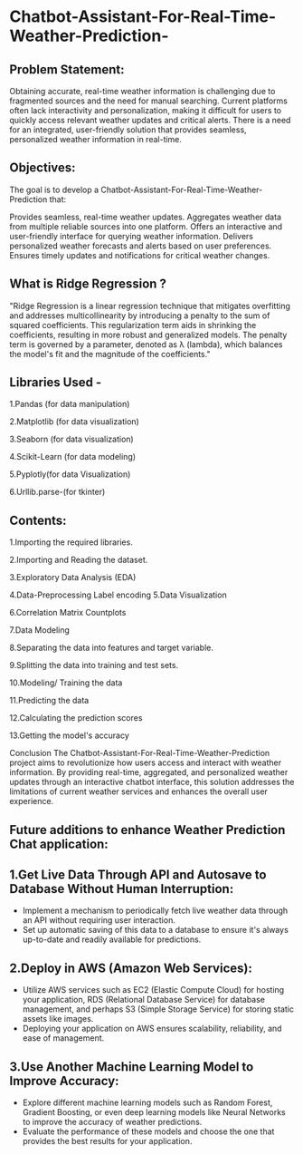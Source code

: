 # Chatbot-Assistant-For-Real-Time-Weather-Prediction-

## Problem Statement: 
Obtaining accurate, real-time weather information is challenging due to fragmented sources and the need for manual searching. Current platforms often lack interactivity and personalization, making it difficult for users to quickly access relevant weather updates and critical alerts. There is a need for an integrated, user-friendly solution that provides seamless, personalized weather information in real-time.

## Objectives:
The goal is to develop a Chatbot-Assistant-For-Real-Time-Weather-Prediction that:

Provides seamless, real-time weather updates.
Aggregates weather data from multiple reliable sources into one platform.
Offers an interactive and user-friendly interface for querying weather information.
Delivers personalized weather forecasts and alerts based on user preferences.
Ensures timely updates and notifications for critical weather changes.

## What is Ridge Regression ?
"Ridge Regression is a linear regression technique that mitigates overfitting and addresses multicollinearity by introducing a penalty to the sum of squared coefficients. This regularization term aids in shrinking the coefficients, resulting in more robust and generalized models. The penalty term is governed by a parameter, denoted as λ (lambda), which balances the model's fit and the magnitude of the coefficients."

## Libraries Used -
1.Pandas (for data manipulation)

2.Matplotlib (for data visualization)

3.Seaborn (for data visualization)

4.Scikit-Learn (for data modeling)

5.Pyplotly(for data Visualization)

6.Urllib.parse-(for tkinter)

## Contents:
1.Importing the required libraries.

2.Importing and Reading the dataset.

3.Exploratory Data Analysis (EDA)

4.Data-Preprocessing
      Label encoding
5.Data Visualization

6.Correlation Matrix Countplots 

7.Data Modeling

8.Separating the data into features and target variable.

9.Splitting the data into training and test sets.

10.Modeling/ Training the data

11.Predicting the data

12.Calculating the prediction scores

13.Getting the model's accuracy


Conclusion
The Chatbot-Assistant-For-Real-Time-Weather-Prediction project aims to revolutionize how users access and interact with weather information. By providing real-time, aggregated, and personalized weather updates through an interactive chatbot interface, this solution addresses the limitations of current weather services and enhances the overall user experience.

## Future additions to enhance Weather Prediction Chat application:

## 1.Get Live Data Through API and Autosave to Database Without Human Interruption:
- Implement a mechanism to periodically fetch live weather data through an API without requiring user interaction.
- Set up automatic saving of this data to a database to ensure it's always up-to-date and readily available for predictions.

## 2.Deploy in AWS (Amazon Web Services):
- Utilize AWS services such as EC2 (Elastic Compute Cloud) for hosting your application, RDS (Relational Database Service) for database management, and perhaps S3 (Simple Storage Service) for storing static assets like images.
- Deploying your application on AWS ensures scalability, reliability, and ease of management.

## 3.Use Another Machine Learning Model to Improve Accuracy:
- Explore different machine learning models such as Random Forest, Gradient Boosting, or even deep learning models like Neural Networks to improve the accuracy of weather predictions.
- Evaluate the performance of these models and choose the one that provides the best results for your application.



